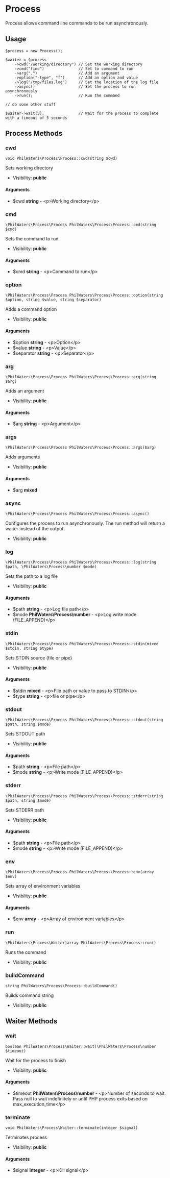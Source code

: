 # Process

Process allows command line commands to be run asynchronously.

## Usage

```
$process = new Process();

$waiter = $process
    ->cwd("/working/directory") // Set the working directory
    ->cmd("find")               // Set to command to run
    ->arg(".")                  // Add an argument
    ->option("-type", "f")      // Add an option and value
    ->log("/tmp/files.log")     // Set the location of the log file
    ->async()                   // Set the process to run asynchronously
    ->run();                    // Run the command

// do some other stuff

$waiter->wait(5);               // Wait for the process to complete with a timeout of 5 seconds
```

## Process Methods

### cwd

    void PhilWaters\Process\Process::cwd(string $cwd)

Sets working directory



* Visibility: **public**


#### Arguments
* $cwd **string** - &lt;p&gt;Working directory&lt;/p&gt;



### cmd

    \PhilWaters\Process\Process PhilWaters\Process\Process::cmd(string $cmd)

Sets the command to run



* Visibility: **public**


#### Arguments
* $cmd **string** - &lt;p&gt;Command to run&lt;/p&gt;



### option

    \PhilWaters\Process\Process PhilWaters\Process\Process::option(string $option, string $value, string $separator)

Adds a command option



* Visibility: **public**


#### Arguments
* $option **string** - &lt;p&gt;Option&lt;/p&gt;
* $value **string** - &lt;p&gt;Value&lt;/p&gt;
* $separator **string** - &lt;p&gt;Separator&lt;/p&gt;



### arg

    \PhilWaters\Process\Process PhilWaters\Process\Process::arg(string $arg)

Adds an argument



* Visibility: **public**


#### Arguments
* $arg **string** - &lt;p&gt;Argument&lt;/p&gt;



### args

    \PhilWaters\Process\Process PhilWaters\Process\Process::args($arg)

Adds arguments



* Visibility: **public**


#### Arguments
* $arg **mixed**



### async

    \PhilWaters\Process\Process PhilWaters\Process\Process::async()

Configures the process to run asynchronously. The run method will return a waiter instead of the output.



* Visibility: **public**




### log

    \PhilWaters\Process\Process PhilWaters\Process\Process::log(string $path, \PhilWaters\Process\number $mode)

Sets the path to a log file



* Visibility: **public**


#### Arguments
* $path **string** - &lt;p&gt;Log file path&lt;/p&gt;
* $mode **PhilWaters\Process\number** - &lt;p&gt;Log write mode (FILE_APPEND)&lt;/p&gt;



### stdin

    \PhilWaters\Process\Process PhilWaters\Process\Process::stdin(mixed $stdin, string $type)

Sets STDIN source (file or pipe)



* Visibility: **public**


#### Arguments
* $stdin **mixed** - &lt;p&gt;File path or value to pass to STDIN&lt;/p&gt;
* $type **string** - &lt;p&gt;file or pipe&lt;/p&gt;



### stdout

    \PhilWaters\Process\Process PhilWaters\Process\Process::stdout(string $path, string $mode)

Sets STDOUT path



* Visibility: **public**


#### Arguments
* $path **string** - &lt;p&gt;File path&lt;/p&gt;
* $mode **string** - &lt;p&gt;Write mode (FILE_APPEND)&lt;/p&gt;



### stderr

    \PhilWaters\Process\Process PhilWaters\Process\Process::stderr(string $path, string $mode)

Sets STDERR path



* Visibility: **public**


#### Arguments
* $path **string** - &lt;p&gt;File path&lt;/p&gt;
* $mode **string** - &lt;p&gt;Write mode (FILE_APPEND)&lt;/p&gt;


### env

    \PhilWaters\Process\Process PhilWaters\Process\Process::env(array $env)

Sets array of environment variables



* Visibility: **public**


#### Arguments
* $env **array** - &lt;p&gt;Array of environment variables&lt;/p&gt;



### run

    \PhilWaters\Process\Waiter|array PhilWaters\Process\Process::run()

Runs the command



* Visibility: **public**




### buildCommand

    string PhilWaters\Process\Process::buildCommand()

Builds command string



* Visibility: **public**





## Waiter Methods

### wait

    boolean PhilWaters\Process\Waiter::wait(\PhilWaters\Process\number $timeout)

Wait for the process to finish



* Visibility: **public**


#### Arguments
* $timeout **PhilWaters\Process\number** - &lt;p&gt;Number of seconds to wait. Pass null to wait indefinitely or until PHP process exits based on max_execution_time&lt;/p&gt;



### terminate

    void PhilWaters\Process\Waiter::terminate(integer $signal)

Terminates process



* Visibility: **public**


#### Arguments
* $signal **integer** - &lt;p&gt;Kill signal&lt;/p&gt;